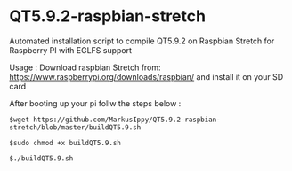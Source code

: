 # QT5.9.2-raspbian-stretch

Automated installation script to compile QT5.9.2 on Raspbian Stretch for Raspberry PI with EGLFS support

Usage :
Download raspbian Stretch from:
https://www.raspberrypi.org/downloads/raspbian/
and install it on your SD card

After booting up your pi follw the steps below :

```
$wget https://github.com/MarkusIppy/QT5.9.2-raspbian-stretch/blob/master/buildQT5.9.sh
```
```
$sudo chmod +x buildQT5.9.sh
```
```
$./buildQT5.9.sh
```
